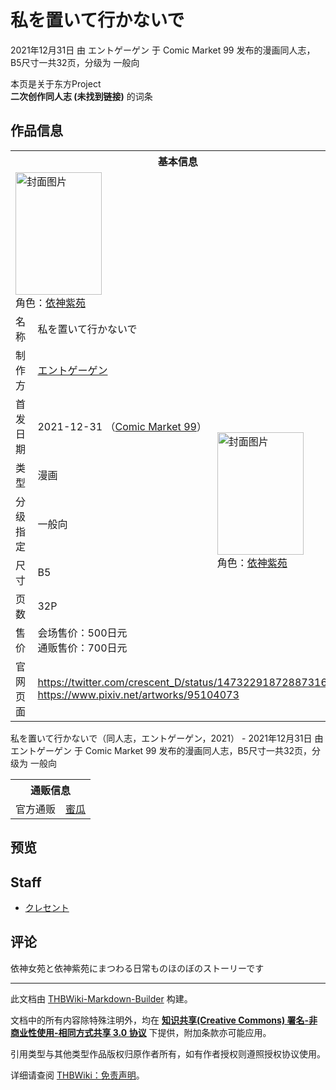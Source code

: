 # 私を置いて行かないで

<!-- source html: G:\repos\THBWiki-Markdown-Builder\THBWikiMarkdown\Temp\main\9\90\ns0%3A%E7%A7%81%E3%82%92%E7%BD%AE%E3%81%84%E3%81%A6%E8%A1%8C%E3%81%8B%E3%81%AA%E3%81%84%E3%81%A7.html -->

2021年12月31日 由 エントゲーゲン 于 Comic Market 99 发布的漫画同人志，B5尺寸一共32页，分级为 一般向

本页是关于东方Project  
 **二次创作同人志 (未找到链接)** 的词条
## 作品信息

<table><tbody><tr><th colspan="3">基本信息</th></tr><tr><td class="cover-artwork-mobile" colspan="2"><a href="./文件-私を置いて行かないで封面.png.md" class="image" title="封面图片"><img alt="封面图片" src="https://upload.thwiki.cc/thumb/8/89/%E7%A7%81%E3%82%92%E7%BD%AE%E3%81%84%E3%81%A6%E8%A1%8C%E3%81%8B%E3%81%AA%E3%81%84%E3%81%A7%E5%B0%81%E9%9D%A2.png/138px-%E7%A7%81%E3%82%92%E7%BD%AE%E3%81%84%E3%81%A6%E8%A1%8C%E3%81%8B%E3%81%AA%E3%81%84%E3%81%A7%E5%B0%81%E9%9D%A2.png" decoding="async" loading="lazy" width="138" height="196" srcset="https://upload.thwiki.cc/thumb/8/89/%E7%A7%81%E3%82%92%E7%BD%AE%E3%81%84%E3%81%A6%E8%A1%8C%E3%81%8B%E3%81%AA%E3%81%84%E3%81%A7%E5%B0%81%E9%9D%A2.png/207px-%E7%A7%81%E3%82%92%E7%BD%AE%E3%81%84%E3%81%A6%E8%A1%8C%E3%81%8B%E3%81%AA%E3%81%84%E3%81%A7%E5%B0%81%E9%9D%A2.png 1.5x, https://upload.thwiki.cc/thumb/8/89/%E7%A7%81%E3%82%92%E7%BD%AE%E3%81%84%E3%81%A6%E8%A1%8C%E3%81%8B%E3%81%AA%E3%81%84%E3%81%A7%E5%B0%81%E9%9D%A2.png/276px-%E7%A7%81%E3%82%92%E7%BD%AE%E3%81%84%E3%81%A6%E8%A1%8C%E3%81%8B%E3%81%AA%E3%81%84%E3%81%A7%E5%B0%81%E9%9D%A2.png 2x" data-file-width="845" data-file-height="1200"></a><div class="cover-char">角色：<a href="./依神紫苑.md" title="依神紫苑">依神紫苑</a></div></td>
</tr><tr><td class="label">名称</td><td colspan="2"> 私を置いて行かないで </td></tr><tr><td class="label">制作方</td><td><a href="./エントゲーゲン.md" title="エントゲーゲン">エントゲーゲン</a></td><td class="cover-artwork" rowspan="7" style="min-width:196px;"><a href="./文件-私を置いて行かないで封面.png.md" class="image" title="封面图片"><img alt="封面图片" src="https://upload.thwiki.cc/thumb/8/89/%E7%A7%81%E3%82%92%E7%BD%AE%E3%81%84%E3%81%A6%E8%A1%8C%E3%81%8B%E3%81%AA%E3%81%84%E3%81%A7%E5%B0%81%E9%9D%A2.png/138px-%E7%A7%81%E3%82%92%E7%BD%AE%E3%81%84%E3%81%A6%E8%A1%8C%E3%81%8B%E3%81%AA%E3%81%84%E3%81%A7%E5%B0%81%E9%9D%A2.png" decoding="async" loading="lazy" width="138" height="196" srcset="https://upload.thwiki.cc/thumb/8/89/%E7%A7%81%E3%82%92%E7%BD%AE%E3%81%84%E3%81%A6%E8%A1%8C%E3%81%8B%E3%81%AA%E3%81%84%E3%81%A7%E5%B0%81%E9%9D%A2.png/207px-%E7%A7%81%E3%82%92%E7%BD%AE%E3%81%84%E3%81%A6%E8%A1%8C%E3%81%8B%E3%81%AA%E3%81%84%E3%81%A7%E5%B0%81%E9%9D%A2.png 1.5x, https://upload.thwiki.cc/thumb/8/89/%E7%A7%81%E3%82%92%E7%BD%AE%E3%81%84%E3%81%A6%E8%A1%8C%E3%81%8B%E3%81%AA%E3%81%84%E3%81%A7%E5%B0%81%E9%9D%A2.png/276px-%E7%A7%81%E3%82%92%E7%BD%AE%E3%81%84%E3%81%A6%E8%A1%8C%E3%81%8B%E3%81%AA%E3%81%84%E3%81%A7%E5%B0%81%E9%9D%A2.png 2x" data-file-width="845" data-file-height="1200"></a><div class="cover-char">角色：<a href="./依神紫苑.md" title="依神紫苑">依神紫苑</a></div></td>
</tr><tr><td class="label">首发日期</td><td>2021-12-31&#160;（<a href="/展会作品列表?e=Comic+Market%2399">Comic Market 99</a>）</td></tr><tr><td class="label">类型</td><td>漫画</td></tr><tr><td class="label">分级指定</td><td>一般向</td></tr><tr><td class="label">尺寸</td><td>B5</td></tr><tr><td class="label">页数</td><td>32P</td></tr><tr><td class="label">售价</td><td>会场售价：500日元<br>通贩售价：700日元</td></tr>
<tr><td class="label">官网页面</td><td colspan="2"><a rel="nofollow" class="external free" href="https://twitter.com/crescent_D/status/1473229187288731649">https://twitter.com/crescent_D/status/1473229187288731649</a><br><a rel="nofollow" class="external free" href="https://www.pixiv.net/artworks/95104073">https://www.pixiv.net/artworks/95104073</a></td></tr></tbody></table>

私を置いて行かないで（同人志，エントゲーゲン，2021） - 2021年12月31日 由 エントゲーゲン 于 Comic Market 99 发布的漫画同人志，B5尺寸一共32页，分级为 一般向

<table><tbody><tr><th colspan="3">通贩信息</th></tr><tr><td class="label">官方通贩</td><td colspan="2"><a rel="nofollow" class="external text" href="https://www.melonbooks.co.jp/detail/detail.php?product_id=1174468">蜜瓜</a></td></tr></tbody></table>


## 预览
## Staff
- [クレセント](./クレセント（视频）.md)

## 评论
  
依神女苑と依神紫苑にまつわる日常ものほのぼのストーリーです
  
  
  

  





---

此文档由 [THBWiki-Markdown-Builder](https://github.com/Delsin-Yu/THBWiki-Markdown-Builder) 构建。

文档中的所有内容除特殊注明外，均在 [**知识共享(Creative Commons) 署名-非商业性使用-相同方式共享 3.0 协议**](https://creativecommons.org/licenses/by-sa/3.0/deed.zh-hans) 下提供，附加条款亦可能应用。

引用类型与其他类型作品版权归原作者所有，如有作者授权则遵照授权协议使用。

详细请查阅 [THBWiki：免责声明](https://thbwiki.cc/THBWiki:%E5%85%8D%E8%B4%A3%E5%A3%B0%E6%98%8E)。


